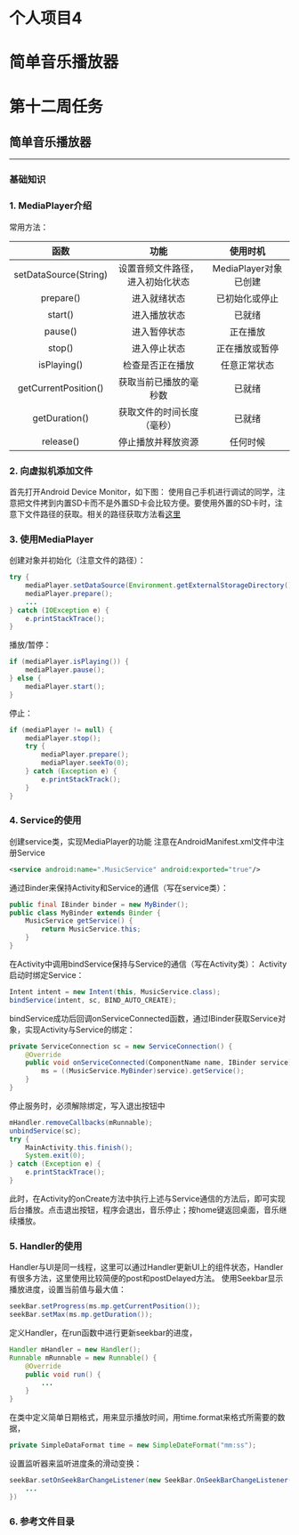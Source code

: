 # 个人项目4
# 简单音乐播放器

# 第十二周任务
## 简单音乐播放器
---
### 基础知识
### 1. MediaPlayer介绍
常用方法：  

| 函数 | 功能 | 使用时机 |
| :------: | :------: | :------: |
| setDataSource(String) | 设置音频文件路径，进入初始化状态 | MediaPlayer对象已创建 |
| prepare() | 进入就绪状态 | 已初始化或停止 |
| start() | 进入播放状态 | 已就绪 |
| pause() | 进入暂停状态 | 正在播放 |
| stop() | 进入停止状态 | 正在播放或暂停 |
| isPlaying() | 检查是否正在播放 | 任意正常状态 |
| getCurrentPosition() | 获取当前已播放的毫秒数 | 已就绪 |
| getDuration() | 获取文件的时间长度（毫秒） | 已就绪 |
| release() | 停止播放并释放资源 | 任何时候 |

### 2. 向虚拟机添加文件
首先打开Android Device Monitor，如下图： 
使用自己手机进行调试的同学，注意把文件拷到内置SD卡而不是外置SD卡会比较方便。要使用外置的SD卡时，注意下文件路径的获取。相关的路径获取方法看[这里](http://blog.sina.com.cn/s/blog_5da93c8f0102vcam.html)

### 3. 使用MediaPlayer
创建对象并初始化（注意文件的路径）：
```java
try {
	mediaPlayer.setDataSource(Environment.getExternalStorageDirectory() + "/data/山高水长.mp3");
	mediaPlayer.prepare();
	...
} catch (IOException e) {
	e.printStackTrace();
}
```
播放/暂停：
```java
if (mediaPlayer.isPlaying()) {
	mediaPlayer.pause();
} else {
	mediaPlayer.start();
}
```
停止：
```java
if (mediaPlayer != null) {
	mediaPlayer.stop();
	try {
		mediaPlayer.prepare();
		mediaPlayer.seekTo(0);
	} catch (Exception e) {
		e.printStackTrack();
	}
}
```

### 4. Service的使用
创建service类，实现MediaPlayer的功能
注意在AndroidManifest.xml文件中注册Service
```xml
<service android:name=".MusicService" android:exported="true"/>
```
通过Binder来保持Activity和Service的通信（写在service类）：
```java
public final IBinder binder = new MyBinder();
public class MyBinder extends Binder {
	MusicService getService() {
		return MusicService.this;
	}
}
```
在Activity中调用bindService保持与Service的通信（写在Activity类）：
Activity启动时绑定Service：
```java
Intent intent = new Intent(this, MusicService.class);
bindService(intent, sc, BIND_AUTO_CREATE);
```
bindService成功后回调onServiceConnected函数，通过IBinder获取Service对象，实现Activity与Service的绑定：
```java
private ServiceConnection sc = new ServiceConnection() {
	@Override
	public void onServiceConnected(ComponentName name, IBinder service) {
		ms = ((MusicService.MyBinder)service).getService();
	}
}
```
停止服务时，必须解除绑定，写入退出按钮中
```java
mHandler.removeCallbacks(mRunnable);
unbindService(sc);
try {
	MainActivity.this.finish();
	System.exit(0);
} catch (Exception e) {
	e.printStackTrace();
}
```
此时，在Activity的onCreate方法中执行上述与Service通信的方法后，即可实现后台播放。点击退出按钮，程序会退出，音乐停止；按home键返回桌面，音乐继续播放。

### 5. Handler的使用
Handler与UI是同一线程，这里可以通过Handler更新UI上的组件状态，Handler有很多方法，这里使用比较简便的post和postDelayed方法。
使用Seekbar显示播放进度，设置当前值与最大值：
```java
seekBar.setProgress(ms.mp.getCurrentPosition());
seekBar.setMax(ms.mp.getDuration());
```
定义Handler，在run函数中进行更新seekbar的进度，
```java
Handler mHandler = new Handler();
Runnable mRunnable = new Runnable() {
	@Override
	public void run() {
		...
	}
}
```
在类中定义简单日期格式，用来显示播放时间，用time.format来格式所需要的数据，
```java
private SimpleDataFormat time = new SimpleDateFormat("mm:ss");
```
设置监听器来监听进度条的滑动变换：
```java
seekBar.setOnSeekBarChangeListener(new SeekBar.OnSeekBarChangeListener() {
	...
})
```
### 6. 参考文件目录
